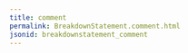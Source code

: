 ```yaml
---
title: comment
permalink: BreakdownStatement.comment.html
jsonid: breakdownstatement_comment
---
```

